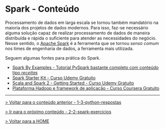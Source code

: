# Spark - Conteúdo

Processamento de dados em larga escala se tornou também mandatório na maioria dos projetos de dados modernos. Para isso, faz-se necessário alguma solução capaz de realizar processamento de dados de maneira distribuída e rápida o suficiente para atender as necessidades do negócio. Nesse sentido, o [Apache Spark](https://spark.apache.org) é a ferramenta que se tornou *senso comum* nos times de engenharia de dados, a ferramenta mais utilizada. 

Seguem algumas fontes para prática do Spark.

- [Spark By Examples - Tutorial PySpark bastante completo com conteúdo tipo *receitas*](https://sparkbyexamples.com/pyspark-tutorial/)
- [Spark Starter Kit - Curso Udemy Gratuito](https://www.udemy.com/course/sparkstarterkit/)
- [Scala and Spark 2 - Getting Started - Curso Udemy Gratuito](www.udemy.com/course/scala-and-spark-2-getting-started/)
- [Plataforma Hadoop e framework de aplicação - Curso Coursera Gratuito](www.coursera.org/learn/hadoop)


---

[> Voltar para o conteúdo anterior - 1-3-python-respostas](../1-python/1-3-python-respostas.md)

[> Ir para o próximo conteúdo - 2-2-spark-exercicios](2-2-spark-exercicios.md)

[> Voltar para a HOME](../README.md)
